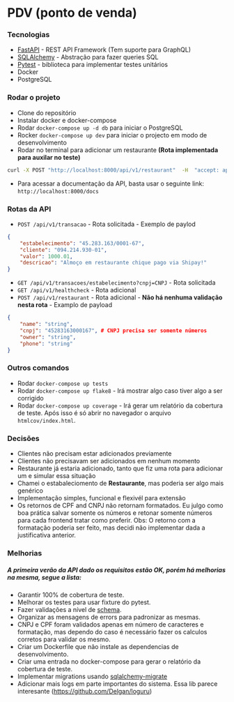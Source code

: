 # PDV (ponto de venda)

### Tecnologias
- [FastAPI](fastapi.tiangolo.com) - REST API Framework (Tem suporte para GraphQL)
- [SQLAlchemy](https://www.sqlalchemy.org/) - Abstração para fazer queries SQL
- [Pytest](https://docs.pytest.org/en/stable/) - biblioteca para implementar testes unitários
- Docker
- PostgreSQL

### Rodar o projeto

- Clone do repositório
- Instalar docker e docker-compose
- Rodar `docker-compose up -d db` para iniciar o PostgreSQL
- Rocker `docker-compose up dev` para iniciar o projecto em modo de desenvolvimento
- Rodar no terminal para adicionar um restaurante **(Rota implementada para auxilar no teste)**
```bash
curl -X POST "http://localhost:8000/api/v1/restaurant"  -H  "accept: application/json" -H  "Content-Type: application/json" -d '{"name":"Restaurante da esquina","cnpj":"45283163000167","owner":"Luiz Filipe","phone":"32132132121"}'
```
- Para acessar a documentação da API, basta usar o seguinte link: `http://localhost:8000/docs`

### Rotas da API
- `POST /api/v1/transacao` - Rota solicitada - Exemplo de paylod

```json
{
	"estabelecimento": "45.283.163/0001-67",
	"cliente": "094.214.930-01",
	"valor": 1000.01,
	"descricao": "Almoço em restaurante chique pago via Shipay!"
}
```

- `GET /api/v1/transacoes/estabelecimento?cnpj=CNPJ` - Rota solicitada
- `GET /api/v1/healthcheck` - Rota adicional
- `POST /api/v1/restaurant` - Rota adicional - **Não há nenhuma validação nesta rota** - Examplo de payload

```json
{
	"name": "string",
	"cnpj": "45283163000167", # CNPJ precisa ser somente números
	"owner": "string",
	"phone": "string"
}
```

### Outros comandos

- Rodar `docker-compose up tests`
- Rodar `docker-compose up flake8` - Irá mostrar algo caso tiver algo a ser corrigido
- Rodar `docker-compose up coverage` - Irá gerar um relatório da cobertura de teste. Após isso é só abrir no navegador o arquivo `htmlcov/index.html`.

### Decisões
- Clientes não precisam estar adicionados previamente
- Clientes não precisavam ser adicionados em nenhum momento
- Restaurante já estaria adicionado, tanto que fiz uma rota para adicionar um e simular essa situação
- Chamei o estabaleciomento de **Restaurante**, mas poderia ser algo mais genérico
- Implementação simples, funcional e flexivél para extensão
- Os retornos de CPF and CNPJ não retornam formatados. Eu julgo como boa prática salvar somente os números e retonar somente números para cada frontend tratar como preferir. Obs: O retorno com a formatação poderia ser feito, mas decidi não implementar dada a justificativa anterior.

### Melhorias
##### A primeira verão da API dado os requisitos estão OK, porém há melhorias na mesma, segue a lista:

- Garantir 100% de cobertura de teste.
- Melhorar os testes para usar fixture do pytest.
- Fazer validações a nível de [schema](https://github.com/vandaimer/payment-transactions/blob/master/payments/schemas.py).
- Organizar as mensagens de errors para padronizar as mesmas.
- CNPJ e CPF foram validados apenas em número de caracteres e formatação, mas dependo do caso é necessário fazer os calculos corretos para validar os mesmo.
- Criar um Dockerfile que não instale as dependencias de desenvolvimento.
- Criar uma entrada no docker-compose para gerar o relatório da cobertura de teste.
- Implementar migrations usando [sqlalchemy-migrate](https://pypi.org/project/sqlalchemy-migrate/)
- Adicionar mais logs em parte importantes do sistema. Essa lib parece interesante (https://github.com/Delgan/loguru)
